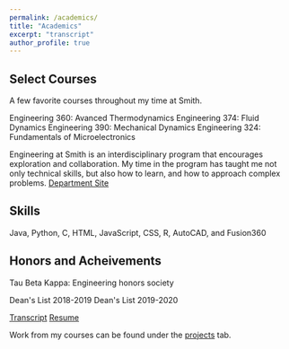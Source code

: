 ```yaml
---
permalink: /academics/
title: "Academics"
excerpt: "transcript"
author_profile: true
---
```


Select Courses
----
A few favorite courses throughout my time at Smith.

Engineering 360: Avanced Thermodynamics 
Engineering 374: Fluid Dynamics
Engineering 390: Mechanical Dynamics
Engineering 324: Fundamentals of Microelectronics

Engineering at Smith is an interdisciplinary program that encourages exploration and collaboration. My time in the program has taught me not only technical skills, but also how to learn, and how to approach complex problems. 
[Department Site](https://www.smith.edu/academics/engineering)

Skills
----
Java, Python, C, HTML, JavaScript, CSS, R, AutoCAD, and Fusion360

Honors and Acheivements
----
Tau Beta Kappa: Engineering honors society

Dean's List 2018-2019
Dean's List 2019-2020


[Transcript](http://kmbspencer.github.io/files/Spencer-Academic-Transcript-F21.pdf)
[Resume](http://kmbspencer.github.io/files/Spencer_Resume.pdf)

Work from my courses can be found under the [projects](http://kmbspencer.github.io/projects) tab. 